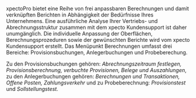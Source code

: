 xpectoPro bietet eine Reihe von frei anpassbaren Berechnungen und damit verknüpften Berichten in Abhängigkeit der Bedürfnisse Ihres Unternehmens. Eine ausführliche Analyse Ihrer Vertriebs- und Abrechnungsstruktur zusammen mit dem xpecto Kundensupport ist daher unumgänglich. Die individuelle Anpassung der Oberflächen, Berechnungsprozeduren sowie der gewünschten Berichte wird vom xpecto Kundensupport erstellt.
Das Menüpunkt Berechnungen umfasst drei Bereiche: Provisionsbuchungen, Anlegerbuchungen und Probeberechung.

Zu den Provisionsbuchungen gehören: *Abrechnungszeitraum festlegen, Provisionsberechnung, verbuchte Provisionen, Belege und Auszahlungen*, zu den Anlegerbuchungen gehören: *Berechnungen und Transaktionen, Offene Posten, Zahlungsverkehr* und zu Probeberechnung: *Provisionstest* und *Sollstellungstest.*



